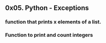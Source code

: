 ## 0x05. Python - Exceptions
### function that prints x elements of a list.
### Function to print and count integers
